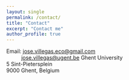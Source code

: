 ```yaml
---
layout: single
permalink: /contact/
title: "Contact"
excerpt: "Contact me"
author_profile: true
---
```


Email: jose.villegas.eco@gmail.com  
&nbsp;&nbsp;&nbsp;&nbsp;&nbsp;&nbsp;&nbsp;&nbsp;&nbsp;&nbsp;jose.villegas@ugent.be
Ghent University  
5 Sint-Pietersplein  
9000 Ghent, Belgium
